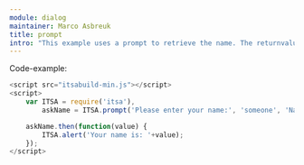 ```yaml
---
module: dialog
maintainer: Marco Asbreuk
title: prompt
intro: "This example uses a prompt to retrieve the name. The returnvalue is handled by the promise and will be shown by an alert."
---
```


<p class="spaced">Code-example:</p>


```js
<script src="itsabuild-min.js"></script>
<script>
    var ITSA = require('itsa'),
        askName = ITSA.prompt('Please enter your name:', 'someone', 'Name');

    askName.then(function(value) {
        ITSA.alert('Your name is: '+value);
    });
</script>
```

<script src="../../dist/itsabuild-min.js"></script>
<script>
    var ITSA = require('itsa'),
        askName = ITSA.prompt('Please enter your name:', {defaultValue: 'someone', label: 'Name'});

    askName.then(function(value) {
        ITSA.alert('Your name is: '+value);
    });
</script>
